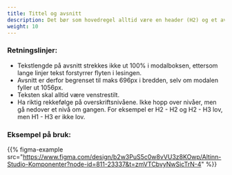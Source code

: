 ```yaml
---
title: Tittel og avsnitt
description: Det bør som hovedregel alltid være en header (H2) og et avsnitt i starten på en skjamaside for å oppsummere brukerens oppgave.
weight: 10
---
```


### Retningslinjer:
- Tekstlengde på avsnitt strekkes ikke ut 100% i modalboksen, ettersom lange linjer tekst forstyrrer flyten i lesingen. 
- Avsnitt er derfor begrenset til maks 696px i bredden, selv om modalen fyller ut 1056px. 
- Teksten skal alltid være venstrestilt. 
- Ha riktig rekkefølge på overskriftsnivåene. Ikke hopp over nivåer, men gå nedover et nivå om gangen. For eksempel er H2 - H2 og H2 - H3 lov, men H1 - H3 er ikke lov.

### Eksempel på bruk:

{{% figma-example src="https://www.figma.com/design/b2w3PuS5c0w8vVU3z8KOwp/Altinn-Studio-Komponenter?node-id=811-23337&t=zmVTCbvyNwSicTrN-4" %}}
